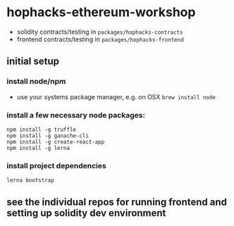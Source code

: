 # hophacks-ethereum-workshop

- solidity contracts/testing in `packages/hophacks-contracts`
- frontend contracts/testing in `packages/hophacks-frontend`


## initial setup

### install node/npm
- use your systems package manager, e.g. on OSX `brew install node`

### install a few necessary node packages:
```
npm install -g truffle
npm install -g ganache-cli
npm install -g create-react-app
npm install -g lerna
```

### install project dependencies
```
lerna bootstrap
```
## see the individual repos for running frontend and setting up solidity dev environment
